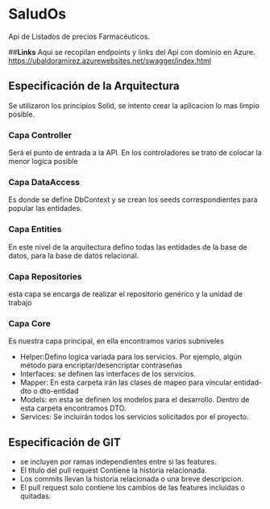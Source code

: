 # SaludOs
Api de Listados de precios Farmacéuticos.


##**Links**
Aqui se recopilan endpoints y links del Api con dominio en Azure.
https://ubaldoramirez.azurewebsites.net/swagger/index.html

## **Especificación de la Arquitectura**
Se utilizaron los principios Solid, se intento crear la aplicacion lo mas limpio posible.

### **Capa Controller**
Será el punto de entrada a la API. En los controladores se trato de colocar la menor logica posible

### **Capa DataAccess**
Es donde se define DbContext y se crean los seeds correspondientes para popular las entidades.

### **Capa Entities**
En este nivel de la arquitectura defino todas las entidades de la base de datos, para la base de datos relacional.

### **Capa Repositories**
esta capa se encarga de realizar el repositorio genérico y la unidad de trabajo

### **Capa Core**
Es nuestra capa principal, en ella encontramos varios subniveles

*	Helper:Defino logica variada para los servicios. Por ejemplo, algún método para encriptar/desencriptar contraseñas
*	Interfaces: se definen las interfaces de los servicios.
*	Mapper: En esta carpeta irán las clases de mapeo para vincular entidad-dto o dto-entidad
*	Models: en esta se definen los modelos para el desarrollo. Dentro de esta carpeta encontramos DTO.
*	Services: Se incluirán todos los servicios solicitados por el proyecto.

## **Especificación de GIT**

* se incluyen por ramas independientes entre si las features.
* El título del pull request Contiene la historia relacionada.
* Los commits llevan la historia relacionada o una breve descripcion.
* El pull request solo contiene los cambios de las features incluidas o quitadas.


